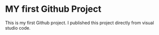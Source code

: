 # MY first Github Project
This is my first Github project. I published this project directly from visual studio code.